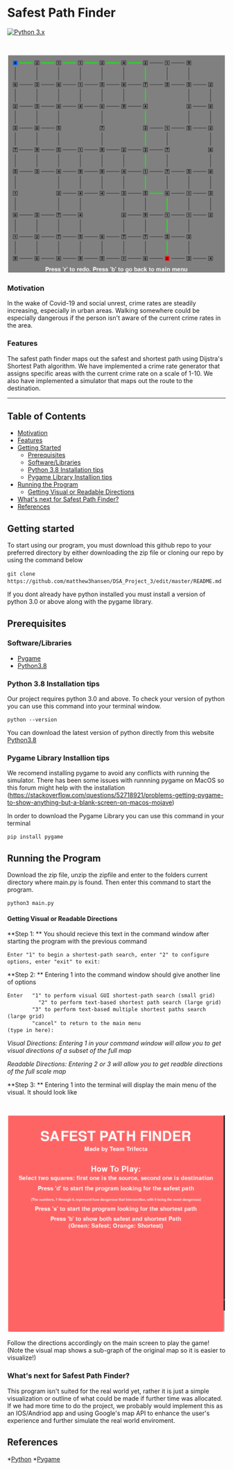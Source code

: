 # Safest Path Finder

[![Python 3.x](https://img.shields.io/badge/python-3.x-blue.svg)](https://www.python.org/downloads/release/python-370/)

<br />
<p align="center">
  <a href="https://github.com/matthew3hansen/DSA_Project_3">
    <img src="Background%20images/better_visual.png" alt="Logo" width="500">
  </a>
  <br />



### Motivation

In the wake of Covid-19 and social unrest, crime rates are steadily increasing, especially in urban areas. Walking somewhere could be especially dangerous if the person isn't aware of the current crime rates in the area.

### Features

The safest path finder maps out the safest and shortest path using Dijstra's Shortest Path algorithm. We have implemented a crime rate generator that assigns specific areas with the current crime rate on a scale of 1-10. We also have implemented a simulator that maps out the route to the destination.


---

## Table of Contents

- [Motivation](#Motivation)
- [Features](#Features)
- [Getting Started](#Getting-Started)
  - [Prerequisites](#Prerequisites)
  - [Software/Libraries](#Software/Libraries)
  - [Python 3.8 Installation tips](#Python-3.8-Installation-tips)
  - [Pygame Library Installion tips](#Pygame-Library-Installion-tips)
 - [Running the Program](#Running-the-Program)
   - [Getting Visual or Readable Directions](#Getting-Visual-or-Readable-Directions)
 - [What's next for Safest Path Finder?](#What's-next-for-Safest-Path-Finder?)
 - [References](#References)




## Getting started

To start using our program, you must download this github repo to your preferred directory by either downloading the zip file or cloning our repo by using the command below

``` git clone https://github.com/matthew3hansen/DSA_Project_3/edit/master/README.md	```

If you dont already have python installed you must install a version of python 3.0 or above along with the pygame library.




## Prerequisites
### Software/Libraries

- [Pygame](https://www.pygame.org/) 
- [Python3.8](https://www.python.org/downloads/)


### Python 3.8 Installation tips

Our project requires python 3.0 and above. To check your version of python you can use this command into your terminal window.
``` 
python --version
```

You can download the latest version of python directly from this website [Python3.8](https://www.python.org/downloads/)


### Pygame Library Installion tips
We recomend installing pygame to avoid any conflicts with running the simulator. There has been some issues with runnning pygame on MacOS so this forum might help with the installation (https://stackoverflow.com/questions/52718921/problems-getting-pygame-to-show-anything-but-a-blank-screen-on-macos-mojave)

In order to download the Pygame Library you can use this command in your terminal
```
pip install pygame
```

## Running the Program

Download the zip file, unzip the zipfile and enter to the folders current directory where main.py is found.
Then enter this command to start the program.

```python3
python3 main.py
```

#### Getting Visual or Readable Directions

**Step 1: **
You should recieve this text in the command window after starting the program with the previous command

```
Enter "1" to begin a shortest-path search, enter "2" to configure options, enter "exit" to exit:

```

**Step 2: **
Entering 1 into the command window should give another line of options

```
Enter 	"1" to perform visual GUI shortest-path search (small grid)
	      "2" to perform text-based shortest path search (large grid)
      	"3" to perform text-based multiple shortest paths search (large grid)
      	"cancel" to return to the main menu
(type in here):

```

*Visual Directions: Entering 1 in your command window will allow you to get visual directions of a subset of the full map*


*Readable Directions: Entering 2 or 3 will allow you to get readble directions of the full scale map*



**Step 3: **
Entering 1 into the terminal will display the main menu of the visual. It should look like


<br />
<p align="center">
  <a href="https://github.com/matthew3hansen/DSA_Project_3">
    <img src="Background%20images/home_screen.png" alt="Logo" width="500">
  </a>
  <br />


Follow the directions accordingly on the main screen to play the game!
(Note the visual map shows a sub-graph of the original map so it is easier to visualize!)



### What's next for Safest Path Finder?

This program isn't suited for the real world yet, rather it is just a simple visualization or outline of what could be made if further time was allocated. If we had more time to do the project, we probably would implement this as an IOS/Andriod app and using Google's map API to enhance the user's experience and further simulate the real world enviroment.




## References

*[Python](https://www.python.org/downloads/release/python-370/)
*[Pygame](https://www.pygame.org/) 

